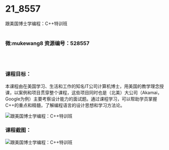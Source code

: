 # 21_8557
跟美国博士学编程：C++特训班
<br/></br>
<h3>微:mukewang8 资源编号：528557</h3>
<br/></br>
<h3>课程目标：</h3>
<p>本课程由在美国学习、生活和工作的知名IT公司计算机博士，用美国的教学理念授课，以案例和项目贯穿整个课程，这些项目同时也是（北美）大公司（Akamai，Google为例）主要考察设计能力的面试题。通过课程学习，可以帮助学员掌握<a title="查看与 C 相关的文章" target="_blank">C</a>++的重点和精髓，了解编程语言的设计思想和学习方法论。</p>
<p><img src="https://www.ko996.com/wp-content/uploads/img/2019/11/2-45-300x157.png" alt="跟美国博士学编程：C++特训班"></p>
<h3>课程截图：</h3>
<p><img src="https://www.ko996.com/wp-content/uploads/img/2019/11/1-41.png" alt="跟美国博士学编程：C++特训班"></p>
